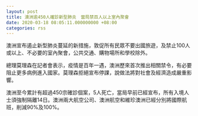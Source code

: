 ```yaml
---
layout: post
title: 澳洲逾450人確診新型肺炎　當局禁百人以上室內聚會
date: 2020-03-18 08:05:11.000000000 +08:00
categories: rss
---
```


澳洲宣布遏止新型肺炎蔓延的新措施，敦促所有民眾不要出國旅遊，及禁止100人或以上、不必要的室內聚會，公共交通、購物場所和學校除外。

總理莫理森在記者會表示，疫情是百年一遇，澳洲歷來首次推出相關禁令，有必要阻止更多病例進入國家。莫理森拒絕宣布停課，說做法將對社會及經濟造成嚴重影響。

澳洲至今累計有超過450宗確診個案，5人死亡，當局早前已經宣布，所有入境人士須強制隔離14日。澳洲兩大航空公司、澳洲航空和維珍澳洲已經分別將國際航班，削減90%及100%。
